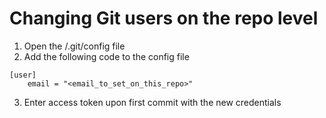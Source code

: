 # Changing Git users on the repo level

1. Open the <repo>/.git/config file
2. Add the following code to the config file
```
[user]
    email = "<email_to_set_on_this_repo>"
```
3. Enter access token upon first commit with the new credentials
